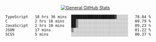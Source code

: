 <p align="center">
  <a href="https://github.com/AndyDevv">
    <img src="https://github-readme-stats.vercel.app/api?username=AndyDevv&custom_title=General%20GitHub%20Stats&theme=aura_dark" alt="General GitHub Stats">
  </a>
</p>

<!--START_SECTION:waka-->
```text
TypeScript   18 hrs 36 mins  ███████████████████▓░░░░░   78.84 % 
C            2 hrs 18 mins   ██▒░░░░░░░░░░░░░░░░░░░░░░   09.79 % 
JavaScript   2 hrs 10 mins   ██▒░░░░░░░░░░░░░░░░░░░░░░   09.23 % 
JSON         17 mins         ▒░░░░░░░░░░░░░░░░░░░░░░░░   01.22 % 
SCSS         5 mins          ░░░░░░░░░░░░░░░░░░░░░░░░░   00.37 % 
```
<!--END_SECTION:waka-->
